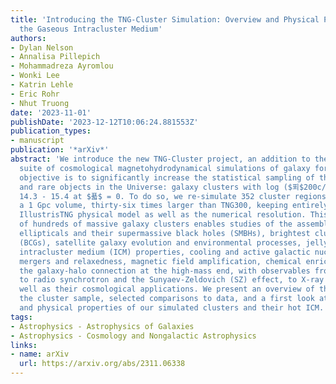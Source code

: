 ```yaml
---
title: 'Introducing the TNG-Cluster Simulation: Overview and Physical Properties of
  the Gaseous Intracluster Medium'
authors:
- Dylan Nelson
- Annalisa Pillepich
- Mohammadreza Ayromlou
- Wonki Lee
- Katrin Lehle
- Eric Rohr
- Nhut Truong
date: '2023-11-01'
publishDate: '2023-12-12T10:06:24.881553Z'
publication_types:
- manuscript
publication: '*arXiv*'
abstract: 'We introduce the new TNG-Cluster project, an addition to the IllustrisTNG
  suite of cosmological magnetohydrodynamical simulations of galaxy formation. Our
  objective is to significantly increase the statistical sampling of the most massive
  and rare objects in the Universe: galaxy clusters with log ($푀$200c/M$ødot$) $≳$
  14.3 - 15.4 at $푧$ = 0. To do so, we re-simulate 352 cluster regions drawn from
  a 1 Gpc volume, thirty-six times larger than TNG300, keeping entirely fixed the
  IllustrisTNG physical model as well as the numerical resolution. This new sample
  of hundreds of massive galaxy clusters enables studies of the assembly of high-mass
  ellipticals and their supermassive black holes (SMBHs), brightest cluster galaxies
  (BCGs), satellite galaxy evolution and environmental processes, jellyfish galaxies,
  intracluster medium (ICM) properties, cooling and active galactic nuclei (AGN) feedback,
  mergers and relaxedness, magnetic field amplification, chemical enrichment, and
  the galaxy-halo connection at the high-mass end, with observables from the optical
  to radio synchrotron and the Sunyaev-Zeldovich (SZ) effect, to X-ray emission, as
  well as their cosmological applications. We present an overview of the simulation,
  the cluster sample, selected comparisons to data, and a first look at the diversity
  and physical properties of our simulated clusters and their hot ICM.'
tags:
- Astrophysics - Astrophysics of Galaxies
- Astrophysics - Cosmology and Nongalactic Astrophysics
links:
- name: arXiv
  url: https://arxiv.org/abs/2311.06338
---
```

